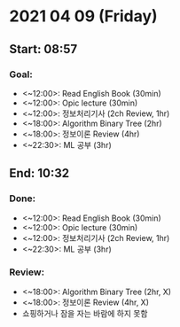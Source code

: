 # 2021 04 09 (Friday)
Start: 08:57
--
### Goal:
- <~12:00>: Read English Book (30min)
- <~12:00>: Opic lecture (30min)
- <~12:00>: 정보처리기사 (2ch Review, 1hr)
- <~18:00>: Algorithm Binary Tree (2hr)
- <~18:00>: 정보이론 Review (4hr)
- <~22:30>: ML 공부 (3hr)

End: 10:32
--
### Done:
- <~12:00>: Read English Book (30min)
- <~12:00>: Opic lecture (30min)
- <~12:00>: 정보처리기사 (2ch Review, 1hr)
- <~22:30>: ML 공부 (3hr)

### Review:
- <~18:00>: Algorithm Binary Tree (2hr, X)
- <~18:00>: 정보이론 Review (4hr, X)
- 쇼핑하거나 잠을 자는 바람에 하지 못함
